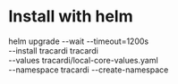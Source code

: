 # Install with helm

helm upgrade --wait --timeout=1200s \
--install tracardi tracardi \
--values tracardi/local-core-values.yaml \
--namespace tracardi  --create-namespace
